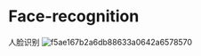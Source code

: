 # Face-recognition
人脸识别
![f5ae167b2a6db88633a0642a6578570](https://github.com/user-attachments/assets/9723ce78-fd3d-4c26-b5a1-b37cd1196177)
